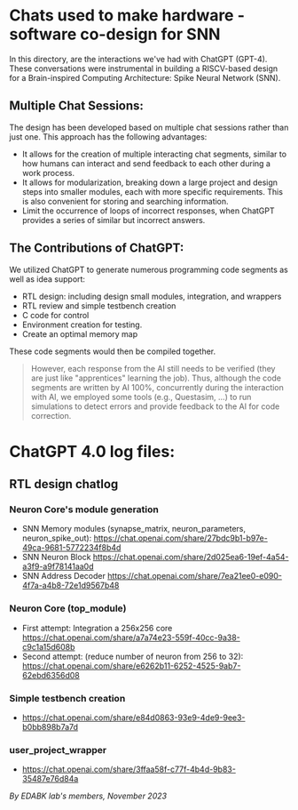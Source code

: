 # Chats used to make hardware - software co-design for SNN

In this directory, are the interactions we've had with ChatGPT (GPT-4). These conversations were instrumental in building a RISCV-based design for a Brain-inspired Computing Architecture: Spike Neural Network (SNN).

## Multiple Chat Sessions:

The design has been developed based on multiple chat sessions rather than just one. This approach has the following advantages:

- It allows for the creation of multiple interacting chat segments, similar to how humans can interact and send feedback to each other during a work process.
- It allows for modularization, breaking down a large project and design steps into smaller modules, each with more specific requirements. This is also convenient for storing and searching information.
- Limit the occurrence of loops of incorrect responses, when ChatGPT provides a series of similar but incorrect answers.

## The Contributions of ChatGPT:

We utilized ChatGPT to generate numerous programming code segments as well as idea support:
- RTL design: including design small modules, integration, and wrappers
- RTL review and simple testbench creation
- C code for control
- Environment creation for testing. 
- Create an optimal memory map

These code segments would then be compiled together.

> However, each response from the AI still needs to be verified (they are just like "apprentices" learning the job). Thus, although the code segments are written by AI 100%, concurrently during the interaction with AI, we employed some tools (e.g., Questasim, ...) to run simulations to detect errors and provide feedback to the AI for code correction.

# ChatGPT 4.0 log files:
## RTL design chatlog
### Neuron Core's module generation
- SNN Memory modules (synapse_matrix, neuron_parameters, neuron_spike_out):
https://chat.openai.com/share/27bdc9b1-b97e-49ca-9681-5772234f8b4d
- SNN Neuron Block
https://chat.openai.com/share/2d025ea6-19ef-4a54-a3f9-a9f78141aa0d
- SNN Address Decoder
https://chat.openai.com/share/7ea21ee0-e090-4f7a-a4b8-72e1d9567b48

### Neuron Core (top_module)
- First attempt: Integration a 256x256 core
https://chat.openai.com/share/a7a74e23-559f-40cc-9a38-c9c1a15d608b
- Second attempt: (reduce number of neuron from 256 to 32):
https://chat.openai.com/share/e6262b11-6252-4525-9ab7-62ebd6356d08

### Simple testbench creation
- https://chat.openai.com/share/e84d0863-93e9-4de9-9ee3-b0bb898b7a7d
### user_project_wrapper
- https://chat.openai.com/share/3ffaa58f-c77f-4b4d-9b83-35487e76d84a

*By EDABK lab's members, November 2023*
